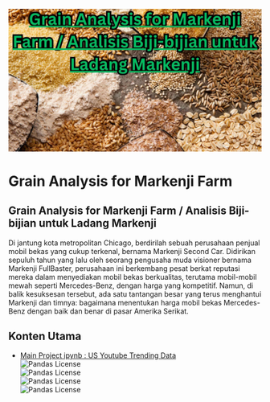 ![alt text](https://github.com/Markenji/Grain-Analysis-for-Markenji-Farm/blob/main/Image_Grain/Grain%20Analysis%20for%20Markenji%20Farm%20%20Analisis%20Biji-bijian%20untuk%20Ladang%20Markenji.jpg?raw=true)

# Grain Analysis for Markenji Farm

## Grain Analysis for Markenji Farm / Analisis Biji-bijian untuk Ladang Markenji

Di jantung kota metropolitan Chicago, berdirilah sebuah perusahaan penjual mobil bekas yang cukup terkenal, bernama Markenji Second Car. Didirikan sepuluh tahun yang lalu oleh seorang pengusaha muda visioner bernama Markenji FullBaster, perusahaan ini berkembang pesat berkat reputasi mereka dalam menyediakan mobil bekas berkualitas, terutama mobil-mobil mewah seperti Mercedes-Benz, dengan harga yang kompetitif. Namun, di balik kesuksesan tersebut, ada satu tantangan besar yang terus menghantui Markenji dan timnya: bagaimana menentukan harga mobil bekas Mercedes-Benz dengan baik dan benar di pasar Amerika Serikat.



## Konten Utama

 - [Main Project ipynb : US Youtube Trending Data](https://github.com/Markenji/Project-Capstone-Modul-2-Data-Analyst/blob/main/Capstone%20Project%202%20Youtube%20(4).ipynb)  
![Pandas License](https://img.shields.io/badge/pandas-1.4.2-lightgrey)  
![Pandas License](https://img.shields.io/badge/numpy-1.23.2-yellow)  
![Pandas License](https://img.shields.io/badge/seaborn-0.11.2-blue)  
![Pandas License](https://img.shields.io/badge/matplotlib-3.5.1-red)

